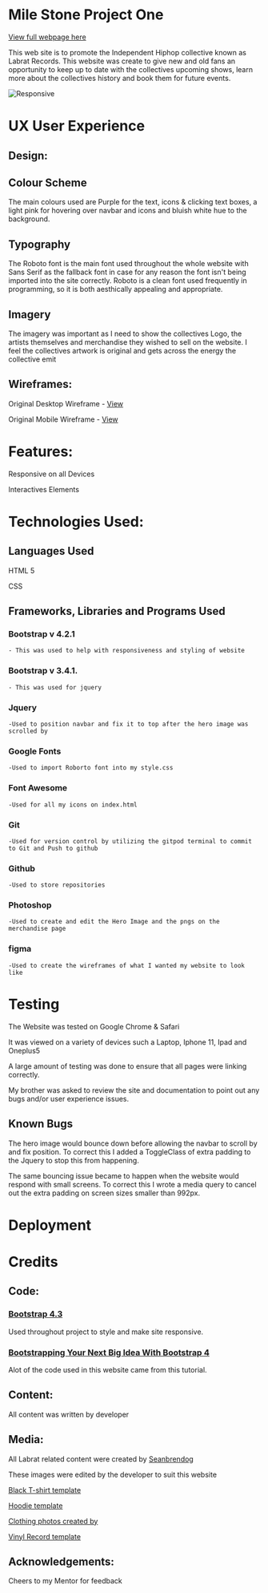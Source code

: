 # Mile Stone Project One

[View full webpage here](https://podgecollins.github.io/MileStoneProjectOne/) 

This web site is to promote the Independent Hiphop collective known as Labrat Records.
This website was create to give new and old fans an opportunity to keep up to date
with the collectives upcoming shows, learn more about the collectives history and book
them for future events.

<img src="../images/responsive.png" alt="Responsive">

# UX User Experience

## Design:

## Colour Scheme
 The main colours used are Purple for the text, icons & clicking text boxes, 
 a light pink for hovering over navbar and icons and bluish white hue to the background.

## Typography
 The Roboto font is the main font used throughout the whole website with Sans Serif 
 as the fallback font in case for any reason the font isn't being imported into the 
 site correctly. Roboto is a clean font used frequently in programming, so it is both 
 aesthically appealing and appropriate.

## Imagery
 The imagery was important as I need to show the collectives Logo, the artists themselves
 and merchandise they wished to sell on the website. I feel the collectives artwork
 is original and gets across the energy the collective emit

## Wireframes: 

 Original Desktop Wireframe - [View](https://www.figma.com/file/mpTebBAEi2QM3FZmjdXDHi/Lab-Rats-Mock-Up?node-id=0%3A1)

 Original Mobile Wireframe - [View](https://www.figma.com/file/mpTebBAEi2QM3FZmjdXDHi/Lab-Rats-Mock-Up?node-id=10%3A151)


# Features:

 Responsive on all Devices 

 Interactives Elements

# Technologies Used:


## Languages Used

HTML 5

CSS

## Frameworks, Libraries and Programs Used

### Bootstrap v 4.2.1
    - This was used to help with responsiveness and styling of website 

### Bootstrap v 3.4.1.
    - This was used for jquery

### Jquery
    -Used to position navbar and fix it to top after the hero image was scrolled by

### Google Fonts
    -Used to import Roborto font into my style.css

### Font Awesome
    -Used for all my icons on index.html

### Git 
    -Used for version control by utilizing the gitpod terminal to commit to Git and Push to github

### Github
    -Used to store repositories 

### Photoshop
    -Used to create and edit the Hero Image and the pngs on the merchandise page

### figma
    -Used to create the wireframes of what I wanted my website to look like


# Testing 

The Website was tested on Google Chrome & Safari 

It was viewed on a variety of devices such a Laptop, Iphone 11, Ipad and Oneplus5

A large amount of testing was done to ensure that all pages were linking correctly.

My brother was asked to review the site and documentation to point out any bugs and/or 
user experience issues.

## Known Bugs

The hero image would bounce down before allowing the navbar to scroll by and fix position.
To correct this I added a ToggleClass of extra padding to the Jquery to stop this from happening.

The same bouncing issue became to happen when the website would respond with small screens.
To correct this I wrote a media query to cancel out the extra padding on screen sizes smaller
than 992px.

# Deployment 



# Credits

## Code: 

### [Bootstrap 4.3](https://getbootstrap.com/docs/4.3/getting-started/introduction/) 

Used throughout project to style and make site responsive.

### [Bootstrapping Your Next Big Idea With Bootstrap 4](https://courses.codeinstitute.net/courses/course-v1:codeinstitute+FE+2017_T3/courseware/a4b90d17e5c94220a0f83f00ce7fa606/7c0e25d1061e47cdae9c492d623bfc65/?child=first)

Alot of the code used in this website came from this tutorial.

## Content:

All content was written by developer

## Media:

All Labrat related content were created by [Seanbrendog](https://giphy.com/seanbrendog) 

These images were edited by the developer to suit this website

[Black T-shirt template](https://www.freepik.com/photos/shirt)  

[Hoodie template](https://www.freepik.com/photos/winter)

[Clothing photos created by](www.freepik.com)

[Vinyl Record template](https://www.discmakers.com/templates/vinyl.asp)

## Acknowledgements: 

Cheers to my Mentor for feedback